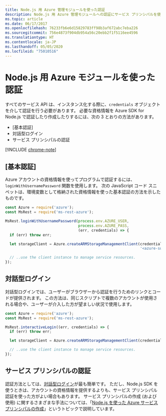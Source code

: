 ```yaml
---
title: Node.js 用 Azure 管理モジュールを使った認証
description: Node.js 用 Azure 管理モジュールへの認証にサービス プリンシパルを使う方法について説明します。
ms.topic: article
ms.date: 06/17/2017
ms.openlocfilehash: 76233fb6e6d15829783ff98b3af672abc7eba226
ms.sourcegitcommit: 756e4873f904db954a56c20ebb2f1f5116ee4596
ms.translationtype: HT
ms.contentlocale: ja-JP
ms.lasthandoff: 05/05/2020
ms.locfileid: "75010516"
---
```

# <a name="authenticate-with-the-azure-modules-for-nodejs"></a>Node.js 用 Azure モジュールを使った認証

すべてのサービス API は、インスタンス化する際に、`credentials` オブジェクトを介して認証を行う必要があります。 必要な資格情報を Azure SDK for Node.js で認証したり作成したりするには、次の 3 とおりの方法があります。 

- [基本認証]
- 対話型ログイン
- サービス プリンシパルの認証

[!INCLUDE [chrome-note](includes/chrome-note.md)]

## <a name="basic-authentication"></a>[基本認証]

Azure アカウントの資格情報を使ってプログラムで認証するには、`loginWithUsernamePassword` 関数を使用します。 次の JavaScript コード スニペットは、環境変数として格納された資格情報を使った基本認証の方法を示したものです。 

```javascript
const Azure = require('azure');
const MsRest = require('ms-rest-azure');

MsRest.loginWithUsernamePassword(process.env.AZURE_USER, 
                                 process.env.AZURE_PASS, 
                                 (err, credentials) => {
  if (err) throw err;

  let storageClient = Azure.createARMStorageManagementClient(credentials, 
                                                             '<azure-subscription-id>');

  // ..use the client instance to manage service resources.
});
```

## <a name="interactive-login"></a>対話型ログイン

対話型ログインでは、ユーザーがブラウザーから認証を行うためのリンクとコードが提供されます。 この方法は、同じスクリプトで複数のアカウントが使用される場合や、ユーザーが介入した方が望ましい状況で使用します。

```javascript
const Azure = require('azure');
const MsRest = require('ms-rest-azure');

MsRest.interactiveLogin((err, credentials) => {
  if (err) throw err;

  let storageClient = Azure.createARMStorageManagementClient(credentials, '<azure-subscription-id>');

  // ..use the client instance to manage service resources.
});
```

## <a name="service-principal-authentication"></a>サービス プリンシパルの認証

認証方法としては、[対話型ログイン](#interactive-login)が最も簡単です。 ただし、Node.js SDK を使うときは、アカウントの資格情報を提供するよりも、サービス プリンシパル認証を使った方がよい場合もあります。 サービス プリンシパルの作成 (および使用) に関するさまざまな手法については、「[Node.js を使った Azure サービス プリンシパルの作成](./node-sdk-azure-authenticate-principal.md)」というトピックで説明しています。 
